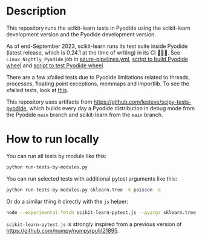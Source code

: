 # Description

This repository runs the scikit-learn tests in Pyodide using the scikit-learn
development version and the Pyodide development version.

As of end-September 2023, scikit-learn runs its test suite inside Pyodide
(latest release, which is 0.24.1 at the time of writing) in its CI
:tada::tada::tada:. See `Linux_Nightly_Pyodide` job in
[azure-pipelines.yml](https://github.com/scikit-learn/scikit-learn/blob/main/azure-pipelines.yml),
[script to build Pyodide wheel](https://github.com/scikit-learn/scikit-learn/blob/main/build_tools/azure/install_pyodide.sh)
and [script to test Pyodide wheel](https://github.com/scikit-learn/scikit-learn/blob/main/build_tools/azure/test_script_pyodide.sh).

There are a few xfailed tests due to Pyodide limitations
related to threads, processes, floating point exceptions, memmaps and
importlib. To see the xfailed tests, look at
[this](https://github.com/search?q=repo%3Ascikit-learn%2Fscikit-learn%20_IS_WASM&type=code).

This repository uses artifacts from
https://github.com/lesteve/scipy-tests-pyodide, which builds every day a
Pyodide distribution in debug mode from the Pyodide `main` branch and
scikit-learn from the `main` branch.

# How to run locally

You can run all tests by module like this:
```bash
python run-tests-by-modules.py
```

You can run selected tests with additional pytest arguments like this:
```bash
python run-tests-by-modules.py sklearn.tree -k poisson -q
```

Or do a similar thing it directly with the `js` helper:
```bash
node --experimental-fetch scikit-learn-pytest.js --pyargs sklearn.tree -k poisson -q
```

`scikit-learn-pytest.js` is strongly inspired from a previous version of
https://github.com/numpy/numpy/pull/21895.


